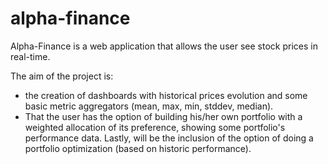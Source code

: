 # alpha-finance

Alpha-Finance is a web application that allows the user see stock prices in real-time.

The aim of the project is:

- the creation of dashboards with historical prices evolution and some basic metric aggregators (mean, max, min, stddev, median).
- That the user has the option of building his/her own portfolio with a weighted allocation of its preference, showing some portfolio's performance data. Lastly, will be the inclusion of the option of doing a portfolio optimization (based on historic performance).
